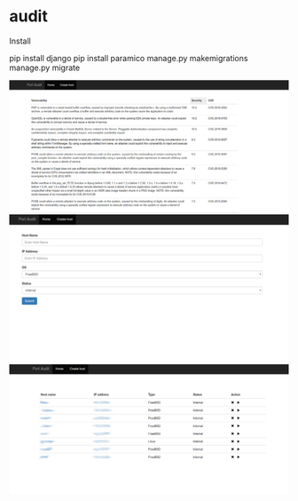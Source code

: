 # audit
Install 

pip install django
pip install paramico
manage.py makemigrations
manage.py migrate


![Иллюстрация к проекту](https://github.com/BaronMsk/audit/raw/master/test/01.png)
![Иллюстрация к проекту](https://github.com/BaronMsk/audit/raw/master/test/02.png)
![Иллюстрация к проекту](https://github.com/BaronMsk/audit/raw/master/test/03.png)